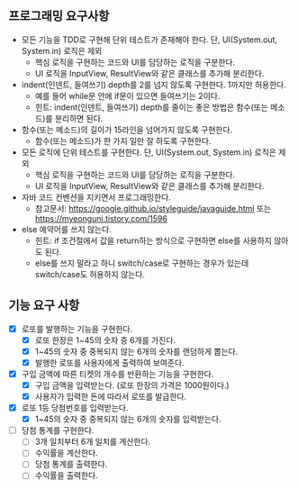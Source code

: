 ## 프로그래밍 요구사항
- 모든 기능을 TDD로 구현해 단위 테스트가 존재해야 한다. 단, UI(System.out, System.in) 로직은 제외
  - 핵심 로직을 구현하는 코드와 UI를 담당하는 로직을 구분한다.
  - UI 로직을 InputView, ResultView와 같은 클래스를 추가해 분리한다.
- indent(인덴트, 들여쓰기) depth를 2를 넘지 않도록 구현한다. 1까지만 허용한다.
  - 예를 들어 while문 안에 if문이 있으면 들여쓰기는 2이다.
  - 힌트: indent(인덴트, 들여쓰기) depth를 줄이는 좋은 방법은 함수(또는 메소드)를 분리하면 된다.
- 함수(또는 메소드)의 길이가 15라인을 넘어가지 않도록 구현한다.
  - 함수(또는 메소드)가 한 가지 일만 잘 하도록 구현한다.
- 모든 로직에 단위 테스트를 구현한다. 단, UI(System.out, System.in) 로직은 제외
  - 핵심 로직을 구현하는 코드와 UI를 담당하는 로직을 구분한다.
  - UI 로직을 InputView, ResultView와 같은 클래스를 추가해 분리한다.
- 자바 코드 컨벤션을 지키면서 프로그래밍한다.
  - 참고문서: https://google.github.io/styleguide/javaguide.html 또는 https://myeonguni.tistory.com/1596
- else 예약어를 쓰지 않는다.
  - 힌트: if 조건절에서 값을 return하는 방식으로 구현하면 else를 사용하지 않아도 된다.
  - else를 쓰지 말라고 하니 switch/case로 구현하는 경우가 있는데 switch/case도 허용하지 않는다.

## 기능 요구 사항
- [x] 로또를 발행하는 기능을 구현한다.
  - [x] 로또 한장은 1~45의 숫자 중 6개를 가진다.
  - [x] 1~45의 숫자 중 중복되지 않는 6개의 숫자를 랜덤하게 뽑는다.
  - [x] 발행한 로또를 사용자에게 출력하여 보여준다.
- [x] 구입 금액에 따른 티켓의 개수를 반환하는 기능을 구현한다.
  - [x] 구입 금액을 입력받는다. (로또 한장의 가격은 1000원이다.)
  - [x] 사용자가 입력한 돈에 따라서 로또를 발급한다.
- [x] 로또 1등 당첨번호를 입력받는다.
  - [x] 1~45의 숫자 중 중복되지 않는 6개의 숫자를 입력받는다.
- [ ] 당첨 통계를 구현한다.
  - [ ] 3개 일치부터 6개 일치를 계산한다.
  - [ ] 수익률을 계산한다.
  - [ ] 당첨 통계를 출력한다.
  - [ ] 수익률을 출력한다.
